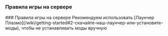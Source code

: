 ### Правила игры на сервере

<CustomBlock type="chapter-title">
### Правила игры на сервере
</CustomBlock>

<CustomBlock type="note">
Рекомендуем использовать [Лаунчер Плазмо](/wiki/getting-started#2-скачайте-наш-лаунчер-или-установите-моды), чтобы не устанавливать моды вручную
</CustomBlock>
